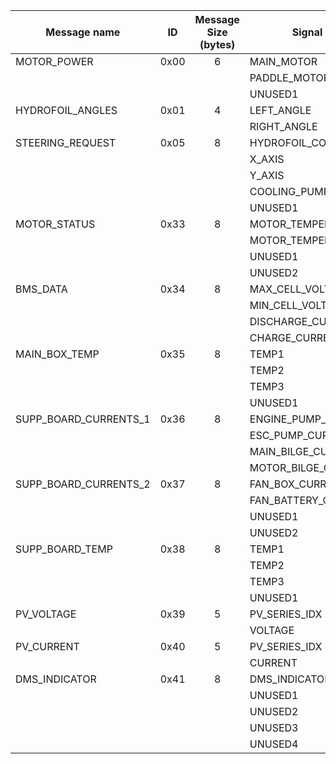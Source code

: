 |Message name|ID|Message Size (bytes)|Signal name|Unit|Format|Size (bits)|Scaling|Offset|Min|Max|Comment|Tested|
|---|:---:|:---:|---|---|:---:|:---:|:---:|:---:|:---:|:---:|---|---|
|MOTOR_POWER|0x00|6|MAIN_MOTOR|%|1-|16|0.1|0|-100|100|||
||||PADDLE_MOTOR|%|1-|16|0.1|0|-100|100|||
||||UNUSED1||1-|16|1|0|0|1|||
|HYDROFOIL_ANGLES|0x01|4|LEFT_ANGLE||1-|16|0.01|0|-10|10|||
||||RIGHT_ANGLE||1-|16|0.01|0|-10|10|||
|STEERING_REQUEST|0x05|8|HYDROFOIL_CONTROL_MODE||1+|8|1|0|0|2|AUTOMATIC/MANUAL_LINEAR_SPLINE_MIXER/MANUAL_ROLL_PID||
||||X_AXIS||1+|16|1|0|0|4000|||
||||Y_AXIS||1+|16|1|0|0|4000|||
||||COOLING_PUMP||1+|8|1|0|0|2|OFF/ON/AUTO||
||||UNUSED1||1-|16|1|0|0|1|||
|MOTOR_STATUS|0x33|8|MOTOR_TEMPERATURE_1|C|1+|16|1|0|0|200|||
||||MOTOR_TEMPERATURE_2|C|1+|16|1|0|0|200|||
||||UNUSED1||1-|16|1|0|0|1|||
||||UNUSED2||1-|16|1|0|0|1|||
|BMS_DATA|0x34|8|MAX_CELL_VOLTAGE|V|1+|16|0.00001|0|0|5|||
||||MIN_CELL_VOLTAGE|V|1+|16|0.00001|0|0|5|||
||||DISCHARGE_CURRENT|A|1+|16|0.1|0|-20|500|||
||||CHARGE_CURRENT|A|1+|16|0.1|0|0|100|||
|MAIN_BOX_TEMP|0x35|8|TEMP1|C|1+|16|0.01|0|0|200|||
||||TEMP2|C|1+|16|0.01|0|0|200|||
||||TEMP3|C|1+|16|0.01|0|0|200|||
||||UNUSED1||1-|16|1|0|0|1|||
|SUPP_BOARD_CURRENTS_1|0x36|8|ENGINE_PUMP_CURRENT|A|1+|16|0.001|0|0|5|||
||||ESC_PUMP_CURRENT|A|1+|16|0.001|0|0|5|||
||||MAIN_BILGE_CURRENT|A|1+|16|0.001|0|0|5|||
||||MOTOR_BILGE_CURRENT|A|1+|16|0.001|0|0|5|||
|SUPP_BOARD_CURRENTS_2|0x37|8|FAN_BOX_CURRENT|A|1+|16|0.001|0|0|5|||
||||FAN_BATTERY_CURRENT|A|1+|16|0.001|0|0|5|||
||||UNUSED1||1-|16|1|0|0|1|||
||||UNUSED2||1-|16|1|0|0|1|||
|SUPP_BOARD_TEMP|0x38|8|TEMP1|C|1+|16|1|0|0|200|||
||||TEMP2|C|1+|16|1|0|0|200|||
||||TEMP3|C|1+|16|1|0|0|200|||
||||UNUSED1||1-|16|1|0|0|1|||
|PV_VOLTAGE|0x39|5|PV_SERIES_IDX||1+|8|1|0|0|7|||
||||VOLTAGE|mV|1+|32|1|0|0|60000|||
|PV_CURRENT|0x40|5|PV_SERIES_IDX||1+|8|1|0|0|7|||
||||CURRENT|mA|1-|32|1|0|-4000|6000|||
|DMS_INDICATOR|0x41|8|DMS_INDICATOR||1+|8|1|0|0|1|UNPLUGGED/PLUGGED||
||||UNUSED1||1-|8|1|0|0|1|||
||||UNUSED2||1-|16|1|0|0|1|||
||||UNUSED3||1-|16|1|0|0|1|||
||||UNUSED4||1-|16|1|0|0|1|||
